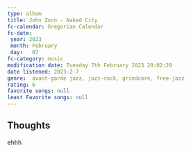 ```yaml
---
type: album 
title: John Zorn - Naked City
fc-calendar: Gregorian Calendar
fc-date: 
 year: 2023
 month: February
 day:   07
fc-category: music
modification date: Tuesday 7th February 2023 20:02:29
date listened: 2023-2-7 
genre:  avant-garde jazz, jazz-rock, grindcore, free-jazz
rating: 6
favorite songs: null
least Favorite songs: null
---
```

## Thoughts

ehhh 